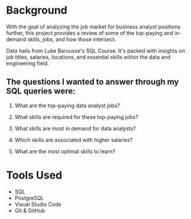 
# Background
With the goal of analyzing the job market for business analyst positions further, this project provides a review of some of the top-paying and in-demand skills, jobs, and how those intersect.

Data hails from Luke Barousse's SQL Course. It's packed with insights on job titles, salaries, locations, and essential skills within the data and engineering field.

## The questions I wanted to answer through my SQL queries were:

1. What are the top-paying data analyst jobs?

2. What skills are required for these top-paying jobs?

3. What skills are most in demand for data analysts?

4. Which skills are associated with higher salaries?

5. What are the most optimal skills to learn?

# Tools Used
- SQL
- PostgreSQL
- Visual Studio Code
- Git & GitHub
